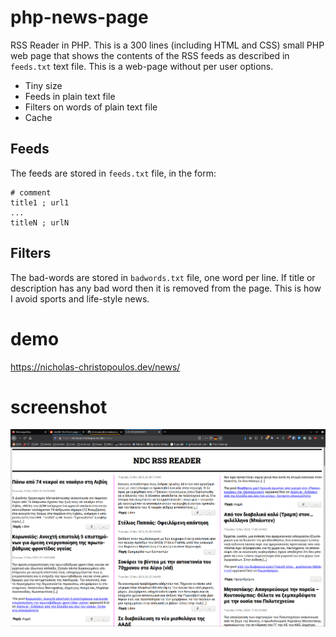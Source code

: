 # php-news-page
RSS Reader in PHP. This is a 300 lines (including HTML and CSS) small PHP web page that shows the contents of the RSS feeds as described in `feeds.txt` text file.
This is a web-page without per user options.

* Tiny size
* Feeds in plain text file
* Filters on words of plain text file
* Cache

## Feeds
The feeds are stored in `feeds.txt` file, in the form:
```
# comment
title1 ; url1
...
titleN ; urlN
```

## Filters
The bad-words are stored in `badwords.txt` file, one word per line.
If title or description has any bad word then it is removed from the page.
This is how I avoid sports and life-style news.

# demo
https://nicholas-christopoulos.dev/news/

# screenshot
![#1](https://raw.githubusercontent.com/nereusx/php-news-page/main/screenshots/ss-news-1.png)
